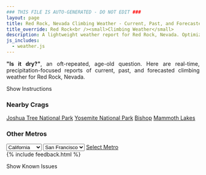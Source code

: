 ```yaml
---
### THIS FILE IS AUTO-GENERATED - DO NOT EDIT ###
layout: page
title: Red Rock, Nevada Climbing Weather - Current, Past, and Forecasted Report
title_override: Red Rock<br /><small>Climbing Weather</small>
description: A lightweight weather report for Red Rock, Nevada. Optimized for slow internet connections.
js_includes:
  - weather.js
---
```


<section class="measure center lh-copy f5-ns f6 ph2 mv4" style="text-align: justify;">
<strong>"Is it dry?"</strong>, an oft-repeated, age-old question. Here are real-time,
precipitation-focused reports of current, past, and forecasted climbing weather for Red Rock, Nevada.
</section>

<p id="settings-toggle" class="mw5 b center tc hover-light-red black-70 pointer">Show Instructions</p>
<section id="settings" class="overflow-hidden" style="display:none;">
    <div class="mv2 ph2 center">
        <div class="fn f6 tc pv2">
            <p class="measure lh-copy center"><strong>Show/hide hourly forecasts</strong> by clicking the desired day.</p>
            <hr class="mw5 p0 mv2 o-60 b0 bt b--light-red light-red bg-light-red">
            <p class="measure lh-copy center"><strong>Current and Past conditions</strong> are measured by the nearest weather station. <strong>Forecast conditions</strong> are calculated and polled separately.</p>
            <hr class="mw5 p0 mv2 o-60 b0 bt b--light-red light-red bg-light-red">
            <p class="measure lh-copy center"><strong>Having issues?</strong> Try <a id="clear-cache" class="no-underline relative fancy-link light-red hover-light-red" href="#">clearing the local cache</a>.</p>
            <hr class="mw5 p0 mv2 o-60 b0 bt b--light-red light-red bg-light-red">
            <p class="measure lh-copy center">Weather data sourced from <a class="no-underline fancy-link relative light-red" target="_blank" href="https://www.weather.gov/documentation/services-web-api">weather.gov</a>.</p>
        </div>
    </div>
</section>
<section id="weather" data-crag="red-rock-nevada" class="mv4-ns mv3 ph2 center"></section>
<section id="nearby" class="tc lh-copy">
  <h3>Nearby Crags</h3>
<a class="nowrap no-underline fancy-link relative light-red mh3" href="/crags/joshua-tree-national-park-california-weather.html">Joshua Tree National Park</a>
<a class="nowrap no-underline fancy-link relative light-red mh3" href="/crags/yosemite-national-park-california-weather.html">Yosemite National Park</a>
<a class="nowrap no-underline fancy-link relative light-red mh3" href="/crags/bishop-california-weather.html">Bishop</a>
<a class="nowrap no-underline fancy-link relative light-red mh3" href="/crags/mammoth-lakes-california-weather.html">Mammoth Lakes</a>
</section>
<section id="nearby" class="tc lh-copy">
  <h3>Other Metros</h3>
  <select class="ma1 bg-near-white pa2" id="stateSel">
    <option value="Texas">Texas</option>
    <option value="Washington">Washington</option>
    <option value="Colorado">Colorado</option>
    <option value="Tennessee">Tennessee</option>
    <option value="Utah">Utah</option>
    <option value="California" selected>California</option>
  </select>
  <select class="ma1 bg-near-white pa2" id="citySel">
    <option value="San Francisco" selected>San Francisco</option>
    <option value="Los Angeles">Los Angeles</option>
  </select>
  <a id="selectMetro" class="f6 link dim ph3 pv2 ma1 dib white bg-light-red" href="/crags/san-francisco-california-weather.html">Select Metro</a>
  <script>
    var states = [];
    states["Texas"] = "Austin"
    states["Washington"] = "Seattle"
    states["Colorado"] = "Denver"
    states["Tennessee"] = "Nashville"
    states["Utah"] = "Salt Lake City"
    states["California"] = "San Francisco|Los Angeles"
  </script>
</section>
{% include feedback.html %}
<p id="issues-toggle" class="mw5 b center tc hover-light-red black-70 pointer">Show Known Issues</p>
<section id="issues" class="overflow-hidden tc f6">
</section>

<script>
  var weekly_VEF_111_97 = {"updated":"2022-11-28T19:42:48+00:00","units":"us","forecastGenerator":"BaselineForecastGenerator","generatedAt":"2022-11-29T08:38:41+00:00","updateTime":"2022-11-28T19:42:48+00:00","validTimes":"2022-11-28T13:00:00+00:00/P8DT6H","elevation":{"unitCode":"wmoUnit:m","value":1157.9352},"periods":[{"number":1,"name":"Overnight","startTime":"2022-11-29T00:00:00-08:00","endTime":"2022-11-29T06:00:00-08:00","isDaytime":false,"temperature":32,"temperatureUnit":"F","temperatureTrend":"rising","windSpeed":"6 to 9 mph","windDirection":"WNW","icon":"https://api.weather.gov/icons/land/night/few?size=medium","shortForecast":"Mostly Clear","detailedForecast":"Mostly clear. Low around 32, with temperatures rising to around 34 overnight. West northwest wind 6 to 9 mph."},{"number":2,"name":"Tuesday","startTime":"2022-11-29T06:00:00-08:00","endTime":"2022-11-29T18:00:00-08:00","isDaytime":true,"temperature":50,"temperatureUnit":"F","temperatureTrend":"falling","windSpeed":"5 to 8 mph","windDirection":"ESE","icon":"https://api.weather.gov/icons/land/day/few?size=medium","shortForecast":"Sunny","detailedForecast":"Sunny. High near 50, with temperatures falling to around 41 in the afternoon. East southeast wind 5 to 8 mph."},{"number":3,"name":"Tuesday Night","startTime":"2022-11-29T18:00:00-08:00","endTime":"2022-11-30T06:00:00-08:00","isDaytime":false,"temperature":30,"temperatureUnit":"F","temperatureTrend":null,"windSpeed":"7 mph","windDirection":"NW","icon":"https://api.weather.gov/icons/land/night/few?size=medium","shortForecast":"Mostly Clear","detailedForecast":"Mostly clear, with a low around 30. Northwest wind around 7 mph."},{"number":4,"name":"Wednesday","startTime":"2022-11-30T06:00:00-08:00","endTime":"2022-11-30T18:00:00-08:00","isDaytime":true,"temperature":52,"temperatureUnit":"F","temperatureTrend":null,"windSpeed":"6 to 10 mph","windDirection":"E","icon":"https://api.weather.gov/icons/land/day/few?size=medium","shortForecast":"Sunny","detailedForecast":"Sunny, with a high near 52. East wind 6 to 10 mph."},{"number":5,"name":"Wednesday Night","startTime":"2022-11-30T18:00:00-08:00","endTime":"2022-12-01T06:00:00-08:00","isDaytime":false,"temperature":33,"temperatureUnit":"F","temperatureTrend":null,"windSpeed":"8 mph","windDirection":"SSW","icon":"https://api.weather.gov/icons/land/night/few?size=medium","shortForecast":"Mostly Clear","detailedForecast":"Mostly clear, with a low around 33. South southwest wind around 8 mph."},{"number":6,"name":"Thursday","startTime":"2022-12-01T06:00:00-08:00","endTime":"2022-12-01T18:00:00-08:00","isDaytime":true,"temperature":55,"temperatureUnit":"F","temperatureTrend":null,"windSpeed":"8 to 16 mph","windDirection":"S","icon":"https://api.weather.gov/icons/land/day/bkn?size=medium","shortForecast":"Partly Sunny","detailedForecast":"Partly sunny, with a high near 55."},{"number":7,"name":"Thursday Night","startTime":"2022-12-01T18:00:00-08:00","endTime":"2022-12-02T06:00:00-08:00","isDaytime":false,"temperature":39,"temperatureUnit":"F","temperatureTrend":null,"windSpeed":"15 to 21 mph","windDirection":"SW","icon":"https://api.weather.gov/icons/land/night/rain_showers,20?size=medium","shortForecast":"Slight Chance Rain Showers","detailedForecast":"A slight chance of rain showers after 10pm. Mostly cloudy, with a low around 39. Chance of precipitation is 20%."},{"number":8,"name":"Friday","startTime":"2022-12-02T06:00:00-08:00","endTime":"2022-12-02T18:00:00-08:00","isDaytime":true,"temperature":53,"temperatureUnit":"F","temperatureTrend":null,"windSpeed":"10 to 18 mph","windDirection":"SSE","icon":"https://api.weather.gov/icons/land/day/rain_showers?size=medium","shortForecast":"Slight Chance Rain Showers","detailedForecast":"A slight chance of rain showers. Mostly cloudy, with a high near 53."},{"number":9,"name":"Friday Night","startTime":"2022-12-02T18:00:00-08:00","endTime":"2022-12-03T06:00:00-08:00","isDaytime":false,"temperature":38,"temperatureUnit":"F","temperatureTrend":null,"windSpeed":"9 mph","windDirection":"SSW","icon":"https://api.weather.gov/icons/land/night/rain_showers?size=medium","shortForecast":"Chance Rain Showers","detailedForecast":"A chance of rain showers. Mostly cloudy, with a low around 38."},{"number":10,"name":"Saturday","startTime":"2022-12-03T06:00:00-08:00","endTime":"2022-12-03T18:00:00-08:00","isDaytime":true,"temperature":54,"temperatureUnit":"F","temperatureTrend":null,"windSpeed":"7 to 10 mph","windDirection":"S","icon":"https://api.weather.gov/icons/land/day/rain_showers?size=medium","shortForecast":"Chance Rain Showers","detailedForecast":"A chance of rain showers. Partly sunny, with a high near 54."},{"number":11,"name":"Saturday Night","startTime":"2022-12-03T18:00:00-08:00","endTime":"2022-12-04T06:00:00-08:00","isDaytime":false,"temperature":38,"temperatureUnit":"F","temperatureTrend":null,"windSpeed":"10 to 18 mph","windDirection":"SSW","icon":"https://api.weather.gov/icons/land/night/rain_showers?size=medium","shortForecast":"Chance Rain Showers","detailedForecast":"A chance of rain showers. Mostly cloudy, with a low around 38."},{"number":12,"name":"Sunday","startTime":"2022-12-04T06:00:00-08:00","endTime":"2022-12-04T18:00:00-08:00","isDaytime":true,"temperature":53,"temperatureUnit":"F","temperatureTrend":null,"windSpeed":"17 to 23 mph","windDirection":"SW","icon":"https://api.weather.gov/icons/land/day/rain_showers?size=medium","shortForecast":"Chance Rain Showers","detailedForecast":"A chance of rain showers. Mostly sunny, with a high near 53."},{"number":13,"name":"Sunday Night","startTime":"2022-12-04T18:00:00-08:00","endTime":"2022-12-05T06:00:00-08:00","isDaytime":false,"temperature":31,"temperatureUnit":"F","temperatureTrend":null,"windSpeed":"16 to 20 mph","windDirection":"W","icon":"https://api.weather.gov/icons/land/night/rain_showers/sct?size=medium","shortForecast":"Slight Chance Rain Showers then Partly Cloudy","detailedForecast":"A slight chance of rain showers before 10pm. Partly cloudy, with a low around 31."},{"number":14,"name":"Monday","startTime":"2022-12-05T06:00:00-08:00","endTime":"2022-12-05T18:00:00-08:00","isDaytime":true,"temperature":49,"temperatureUnit":"F","temperatureTrend":null,"windSpeed":"12 to 18 mph","windDirection":"WNW","icon":"https://api.weather.gov/icons/land/day/few?size=medium","shortForecast":"Sunny","detailedForecast":"Sunny, with a high near 49."}]}
  var hourly_VEF_111_97 = {"@context":["https://geojson.org/geojson-ld/geojson-context.jsonld",{"@version":"1.1","wx":"https://api.weather.gov/ontology#","geo":"http://www.opengis.net/ont/geosparql#","unit":"http://codes.wmo.int/common/unit/","@vocab":"https://api.weather.gov/ontology#"}],"type":"Feature","geometry":{"type":"Polygon","coordinates":[[[-115.4470583,36.1448651],[-115.4428925,36.1227241],[-115.4154787,36.1260863],[-115.4196391,36.1482276],[-115.4470583,36.1448651]]]},"properties":{"updated":"2022-11-28T19:42:48+00:00","units":"us","forecastGenerator":"HourlyForecastGenerator","generatedAt":"2022-11-29T08:38:42+00:00","updateTime":"2022-11-28T19:42:48+00:00","validTimes":"2022-11-28T13:00:00+00:00/P8DT6H","elevation":{"unitCode":"wmoUnit:m","value":1157.9352},"periods":[{"number":1,"name":"","startTime":"2022-11-29T00:00:00-08:00","endTime":"2022-11-29T01:00:00-08:00","isDaytime":false,"temperature":39,"temperatureUnit":"F","temperatureTrend":null,"windSpeed":"9 mph","windDirection":"NW","icon":"https://api.weather.gov/icons/land/night/skc?size=small","shortForecast":"Clear","detailedForecast":""},{"number":2,"name":"","startTime":"2022-11-29T01:00:00-08:00","endTime":"2022-11-29T02:00:00-08:00","isDaytime":false,"temperature":38,"temperatureUnit":"F","temperatureTrend":null,"windSpeed":"8 mph","windDirection":"NW","icon":"https://api.weather.gov/icons/land/night/few?size=small","shortForecast":"Mostly Clear","detailedForecast":""},{"number":3,"name":"","startTime":"2022-11-29T02:00:00-08:00","endTime":"2022-11-29T03:00:00-08:00","isDaytime":false,"temperature":37,"temperatureUnit":"F","temperatureTrend":null,"windSpeed":"8 mph","windDirection":"NW","icon":"https://api.weather.gov/icons/land/night/few?size=small","shortForecast":"Mostly Clear","detailedForecast":""},{"number":4,"name":"","startTime":"2022-11-29T03:00:00-08:00","endTime":"2022-11-29T04:00:00-08:00","isDaytime":false,"temperature":35,"temperatureUnit":"F","temperatureTrend":null,"windSpeed":"8 mph","windDirection":"NW","icon":"https://api.weather.gov/icons/land/night/few?size=small","shortForecast":"Mostly Clear","detailedForecast":""},{"number":5,"name":"","startTime":"2022-11-29T04:00:00-08:00","endTime":"2022-11-29T05:00:00-08:00","isDaytime":false,"temperature":34,"temperatureUnit":"F","temperatureTrend":null,"windSpeed":"6 mph","windDirection":"NW","icon":"https://api.weather.gov/icons/land/night/few?size=small","shortForecast":"Mostly Clear","detailedForecast":""},{"number":6,"name":"","startTime":"2022-11-29T05:00:00-08:00","endTime":"2022-11-29T06:00:00-08:00","isDaytime":false,"temperature":34,"temperatureUnit":"F","temperatureTrend":null,"windSpeed":"7 mph","windDirection":"WNW","icon":"https://api.weather.gov/icons/land/night/few?size=small","shortForecast":"Mostly Clear","detailedForecast":""},{"number":7,"name":"","startTime":"2022-11-29T06:00:00-08:00","endTime":"2022-11-29T07:00:00-08:00","isDaytime":true,"temperature":32,"temperatureUnit":"F","temperatureTrend":null,"windSpeed":"6 mph","windDirection":"WNW","icon":"https://api.weather.gov/icons/land/day/few?size=small","shortForecast":"Sunny","detailedForecast":""},{"number":8,"name":"","startTime":"2022-11-29T07:00:00-08:00","endTime":"2022-11-29T08:00:00-08:00","isDaytime":true,"temperature":34,"temperatureUnit":"F","temperatureTrend":null,"windSpeed":"6 mph","windDirection":"WNW","icon":"https://api.weather.gov/icons/land/day/few?size=small","shortForecast":"Sunny","detailedForecast":""},{"number":9,"name":"","startTime":"2022-11-29T08:00:00-08:00","endTime":"2022-11-29T09:00:00-08:00","isDaytime":true,"temperature":40,"temperatureUnit":"F","temperatureTrend":null,"windSpeed":"7 mph","windDirection":"S","icon":"https://api.weather.gov/icons/land/day/few?size=small","shortForecast":"Sunny","detailedForecast":""},{"number":10,"name":"","startTime":"2022-11-29T09:00:00-08:00","endTime":"2022-11-29T10:00:00-08:00","isDaytime":true,"temperature":43,"temperatureUnit":"F","temperatureTrend":null,"windSpeed":"6 mph","windDirection":"SSE","icon":"https://api.weather.gov/icons/land/day/skc?size=small","shortForecast":"Sunny","detailedForecast":""},{"number":11,"name":"","startTime":"2022-11-29T10:00:00-08:00","endTime":"2022-11-29T11:00:00-08:00","isDaytime":true,"temperature":46,"temperatureUnit":"F","temperatureTrend":null,"windSpeed":"7 mph","windDirection":"ESE","icon":"https://api.weather.gov/icons/land/day/skc?size=small","shortForecast":"Sunny","detailedForecast":""},{"number":12,"name":"","startTime":"2022-11-29T11:00:00-08:00","endTime":"2022-11-29T12:00:00-08:00","isDaytime":true,"temperature":47,"temperatureUnit":"F","temperatureTrend":null,"windSpeed":"7 mph","windDirection":"E","icon":"https://api.weather.gov/icons/land/day/skc?size=small","shortForecast":"Sunny","detailedForecast":""},{"number":13,"name":"","startTime":"2022-11-29T12:00:00-08:00","endTime":"2022-11-29T13:00:00-08:00","isDaytime":true,"temperature":48,"temperatureUnit":"F","temperatureTrend":null,"windSpeed":"7 mph","windDirection":"E","icon":"https://api.weather.gov/icons/land/day/skc?size=small","shortForecast":"Sunny","detailedForecast":""},{"number":14,"name":"","startTime":"2022-11-29T13:00:00-08:00","endTime":"2022-11-29T14:00:00-08:00","isDaytime":true,"temperature":50,"temperatureUnit":"F","temperatureTrend":null,"windSpeed":"8 mph","windDirection":"E","icon":"https://api.weather.gov/icons/land/day/skc?size=small","shortForecast":"Sunny","detailedForecast":""},{"number":15,"name":"","startTime":"2022-11-29T14:00:00-08:00","endTime":"2022-11-29T15:00:00-08:00","isDaytime":true,"temperature":48,"temperatureUnit":"F","temperatureTrend":null,"windSpeed":"8 mph","windDirection":"E","icon":"https://api.weather.gov/icons/land/day/skc?size=small","shortForecast":"Sunny","detailedForecast":""},{"number":16,"name":"","startTime":"2022-11-29T15:00:00-08:00","endTime":"2022-11-29T16:00:00-08:00","isDaytime":true,"temperature":48,"temperatureUnit":"F","temperatureTrend":null,"windSpeed":"7 mph","windDirection":"E","icon":"https://api.weather.gov/icons/land/day/few?size=small","shortForecast":"Sunny","detailedForecast":""},{"number":17,"name":"","startTime":"2022-11-29T16:00:00-08:00","endTime":"2022-11-29T17:00:00-08:00","isDaytime":true,"temperature":46,"temperatureUnit":"F","temperatureTrend":null,"windSpeed":"6 mph","windDirection":"E","icon":"https://api.weather.gov/icons/land/day/few?size=small","shortForecast":"Sunny","detailedForecast":""},{"number":18,"name":"","startTime":"2022-11-29T17:00:00-08:00","endTime":"2022-11-29T18:00:00-08:00","isDaytime":true,"temperature":41,"temperatureUnit":"F","temperatureTrend":null,"windSpeed":"5 mph","windDirection":"ESE","icon":"https://api.weather.gov/icons/land/day/few?size=small","shortForecast":"Sunny","detailedForecast":""},{"number":19,"name":"","startTime":"2022-11-29T18:00:00-08:00","endTime":"2022-11-29T19:00:00-08:00","isDaytime":false,"temperature":38,"temperatureUnit":"F","temperatureTrend":null,"windSpeed":"5 mph","windDirection":"NNE","icon":"https://api.weather.gov/icons/land/night/skc?size=small","shortForecast":"Clear","detailedForecast":""},{"number":20,"name":"","startTime":"2022-11-29T19:00:00-08:00","endTime":"2022-11-29T20:00:00-08:00","isDaytime":false,"temperature":36,"temperatureUnit":"F","temperatureTrend":null,"windSpeed":"5 mph","windDirection":"WNW","icon":"https://api.weather.gov/icons/land/night/skc?size=small","shortForecast":"Clear","detailedForecast":""},{"number":21,"name":"","startTime":"2022-11-29T20:00:00-08:00","endTime":"2022-11-29T21:00:00-08:00","isDaytime":false,"temperature":36,"temperatureUnit":"F","temperatureTrend":null,"windSpeed":"5 mph","windDirection":"WNW","icon":"https://api.weather.gov/icons/land/night/skc?size=small","shortForecast":"Clear","detailedForecast":""},{"number":22,"name":"","startTime":"2022-11-29T21:00:00-08:00","endTime":"2022-11-29T22:00:00-08:00","isDaytime":false,"temperature":34,"temperatureUnit":"F","temperatureTrend":null,"windSpeed":"6 mph","windDirection":"WNW","icon":"https://api.weather.gov/icons/land/night/skc?size=small","shortForecast":"Clear","detailedForecast":""},{"number":23,"name":"","startTime":"2022-11-29T22:00:00-08:00","endTime":"2022-11-29T23:00:00-08:00","isDaytime":false,"temperature":34,"temperatureUnit":"F","temperatureTrend":null,"windSpeed":"6 mph","windDirection":"WNW","icon":"https://api.weather.gov/icons/land/night/skc?size=small","shortForecast":"Clear","detailedForecast":""},{"number":24,"name":"","startTime":"2022-11-29T23:00:00-08:00","endTime":"2022-11-30T00:00:00-08:00","isDaytime":false,"temperature":34,"temperatureUnit":"F","temperatureTrend":null,"windSpeed":"6 mph","windDirection":"WNW","icon":"https://api.weather.gov/icons/land/night/skc?size=small","shortForecast":"Clear","detailedForecast":""},{"number":25,"name":"","startTime":"2022-11-30T00:00:00-08:00","endTime":"2022-11-30T01:00:00-08:00","isDaytime":false,"temperature":34,"temperatureUnit":"F","temperatureTrend":null,"windSpeed":"7 mph","windDirection":"NW","icon":"https://api.weather.gov/icons/land/night/skc?size=small","shortForecast":"Clear","detailedForecast":""},{"number":26,"name":"","startTime":"2022-11-30T01:00:00-08:00","endTime":"2022-11-30T02:00:00-08:00","isDaytime":false,"temperature":34,"temperatureUnit":"F","temperatureTrend":null,"windSpeed":"7 mph","windDirection":"NW","icon":"https://api.weather.gov/icons/land/night/skc?size=small","shortForecast":"Clear","detailedForecast":""},{"number":27,"name":"","startTime":"2022-11-30T02:00:00-08:00","endTime":"2022-11-30T03:00:00-08:00","isDaytime":false,"temperature":33,"temperatureUnit":"F","temperatureTrend":null,"windSpeed":"7 mph","windDirection":"NW","icon":"https://api.weather.gov/icons/land/night/few?size=small","shortForecast":"Mostly Clear","detailedForecast":""},{"number":28,"name":"","startTime":"2022-11-30T03:00:00-08:00","endTime":"2022-11-30T04:00:00-08:00","isDaytime":false,"temperature":32,"temperatureUnit":"F","temperatureTrend":null,"windSpeed":"6 mph","windDirection":"NW","icon":"https://api.weather.gov/icons/land/night/few?size=small","shortForecast":"Mostly Clear","detailedForecast":""},{"number":29,"name":"","startTime":"2022-11-30T04:00:00-08:00","endTime":"2022-11-30T05:00:00-08:00","isDaytime":false,"temperature":31,"temperatureUnit":"F","temperatureTrend":null,"windSpeed":"6 mph","windDirection":"NW","icon":"https://api.weather.gov/icons/land/night/few?size=small","shortForecast":"Mostly Clear","detailedForecast":""},{"number":30,"name":"","startTime":"2022-11-30T05:00:00-08:00","endTime":"2022-11-30T06:00:00-08:00","isDaytime":false,"temperature":30,"temperatureUnit":"F","temperatureTrend":null,"windSpeed":"6 mph","windDirection":"NW","icon":"https://api.weather.gov/icons/land/night/few?size=small","shortForecast":"Mostly Clear","detailedForecast":""},{"number":31,"name":"","startTime":"2022-11-30T06:00:00-08:00","endTime":"2022-11-30T07:00:00-08:00","isDaytime":true,"temperature":31,"temperatureUnit":"F","temperatureTrend":null,"windSpeed":"6 mph","windDirection":"N","icon":"https://api.weather.gov/icons/land/day/few?size=small","shortForecast":"Sunny","detailedForecast":""},{"number":32,"name":"","startTime":"2022-11-30T07:00:00-08:00","endTime":"2022-11-30T08:00:00-08:00","isDaytime":true,"temperature":32,"temperatureUnit":"F","temperatureTrend":null,"windSpeed":"6 mph","windDirection":"N","icon":"https://api.weather.gov/icons/land/day/few?size=small","shortForecast":"Sunny","detailedForecast":""},{"number":33,"name":"","startTime":"2022-11-30T08:00:00-08:00","endTime":"2022-11-30T09:00:00-08:00","isDaytime":true,"temperature":37,"temperatureUnit":"F","temperatureTrend":null,"windSpeed":"7 mph","windDirection":"NNE","icon":"https://api.weather.gov/icons/land/day/few?size=small","shortForecast":"Sunny","detailedForecast":""},{"number":34,"name":"","startTime":"2022-11-30T09:00:00-08:00","endTime":"2022-11-30T10:00:00-08:00","isDaytime":true,"temperature":43,"temperatureUnit":"F","temperatureTrend":null,"windSpeed":"7 mph","windDirection":"E","icon":"https://api.weather.gov/icons/land/day/few?size=small","shortForecast":"Sunny","detailedForecast":""},{"number":35,"name":"","startTime":"2022-11-30T10:00:00-08:00","endTime":"2022-11-30T11:00:00-08:00","isDaytime":true,"temperature":47,"temperatureUnit":"F","temperatureTrend":null,"windSpeed":"8 mph","windDirection":"E","icon":"https://api.weather.gov/icons/land/day/few?size=small","shortForecast":"Sunny","detailedForecast":""},{"number":36,"name":"","startTime":"2022-11-30T11:00:00-08:00","endTime":"2022-11-30T12:00:00-08:00","isDaytime":true,"temperature":50,"temperatureUnit":"F","temperatureTrend":null,"windSpeed":"9 mph","windDirection":"ESE","icon":"https://api.weather.gov/icons/land/day/few?size=small","shortForecast":"Sunny","detailedForecast":""},{"number":37,"name":"","startTime":"2022-11-30T12:00:00-08:00","endTime":"2022-11-30T13:00:00-08:00","isDaytime":true,"temperature":51,"temperatureUnit":"F","temperatureTrend":null,"windSpeed":"10 mph","windDirection":"ESE","icon":"https://api.weather.gov/icons/land/day/few?size=small","shortForecast":"Sunny","detailedForecast":""},{"number":38,"name":"","startTime":"2022-11-30T13:00:00-08:00","endTime":"2022-11-30T14:00:00-08:00","isDaytime":true,"temperature":51,"temperatureUnit":"F","temperatureTrend":null,"windSpeed":"10 mph","windDirection":"SE","icon":"https://api.weather.gov/icons/land/day/few?size=small","shortForecast":"Sunny","detailedForecast":""},{"number":39,"name":"","startTime":"2022-11-30T14:00:00-08:00","endTime":"2022-11-30T15:00:00-08:00","isDaytime":true,"temperature":51,"temperatureUnit":"F","temperatureTrend":null,"windSpeed":"10 mph","windDirection":"SE","icon":"https://api.weather.gov/icons/land/day/few?size=small","shortForecast":"Sunny","detailedForecast":""},{"number":40,"name":"","startTime":"2022-11-30T15:00:00-08:00","endTime":"2022-11-30T16:00:00-08:00","isDaytime":true,"temperature":51,"temperatureUnit":"F","temperatureTrend":null,"windSpeed":"9 mph","windDirection":"SE","icon":"https://api.weather.gov/icons/land/day/few?size=small","shortForecast":"Sunny","detailedForecast":""},{"number":41,"name":"","startTime":"2022-11-30T16:00:00-08:00","endTime":"2022-11-30T17:00:00-08:00","isDaytime":true,"temperature":49,"temperatureUnit":"F","temperatureTrend":null,"windSpeed":"8 mph","windDirection":"SE","icon":"https://api.weather.gov/icons/land/day/few?size=small","shortForecast":"Sunny","detailedForecast":""},{"number":42,"name":"","startTime":"2022-11-30T17:00:00-08:00","endTime":"2022-11-30T18:00:00-08:00","isDaytime":true,"temperature":46,"temperatureUnit":"F","temperatureTrend":null,"windSpeed":"7 mph","windDirection":"SSE","icon":"https://api.weather.gov/icons/land/day/few?size=small","shortForecast":"Sunny","detailedForecast":""},{"number":43,"name":"","startTime":"2022-11-30T18:00:00-08:00","endTime":"2022-11-30T19:00:00-08:00","isDaytime":false,"temperature":42,"temperatureUnit":"F","temperatureTrend":null,"windSpeed":"6 mph","windDirection":"S","icon":"https://api.weather.gov/icons/land/night/few?size=small","shortForecast":"Mostly Clear","detailedForecast":""},{"number":44,"name":"","startTime":"2022-11-30T19:00:00-08:00","endTime":"2022-11-30T20:00:00-08:00","isDaytime":false,"temperature":39,"temperatureUnit":"F","temperatureTrend":null,"windSpeed":"6 mph","windDirection":"S","icon":"https://api.weather.gov/icons/land/night/few?size=small","shortForecast":"Mostly Clear","detailedForecast":""},{"number":45,"name":"","startTime":"2022-11-30T20:00:00-08:00","endTime":"2022-11-30T21:00:00-08:00","isDaytime":false,"temperature":38,"temperatureUnit":"F","temperatureTrend":null,"windSpeed":"7 mph","windDirection":"SSW","icon":"https://api.weather.gov/icons/land/night/few?size=small","shortForecast":"Mostly Clear","detailedForecast":""},{"number":46,"name":"","startTime":"2022-11-30T21:00:00-08:00","endTime":"2022-11-30T22:00:00-08:00","isDaytime":false,"temperature":38,"temperatureUnit":"F","temperatureTrend":null,"windSpeed":"7 mph","windDirection":"SW","icon":"https://api.weather.gov/icons/land/night/few?size=small","shortForecast":"Mostly Clear","detailedForecast":""},{"number":47,"name":"","startTime":"2022-11-30T22:00:00-08:00","endTime":"2022-11-30T23:00:00-08:00","isDaytime":false,"temperature":38,"temperatureUnit":"F","temperatureTrend":null,"windSpeed":"8 mph","windDirection":"SW","icon":"https://api.weather.gov/icons/land/night/few?size=small","shortForecast":"Mostly Clear","detailedForecast":""},{"number":48,"name":"","startTime":"2022-11-30T23:00:00-08:00","endTime":"2022-12-01T00:00:00-08:00","isDaytime":false,"temperature":38,"temperatureUnit":"F","temperatureTrend":null,"windSpeed":"8 mph","windDirection":"SW","icon":"https://api.weather.gov/icons/land/night/few?size=small","shortForecast":"Mostly Clear","detailedForecast":""},{"number":49,"name":"","startTime":"2022-12-01T00:00:00-08:00","endTime":"2022-12-01T01:00:00-08:00","isDaytime":false,"temperature":38,"temperatureUnit":"F","temperatureTrend":null,"windSpeed":"7 mph","windDirection":"SW","icon":"https://api.weather.gov/icons/land/night/few?size=small","shortForecast":"Mostly Clear","detailedForecast":""},{"number":50,"name":"","startTime":"2022-12-01T01:00:00-08:00","endTime":"2022-12-01T02:00:00-08:00","isDaytime":false,"temperature":38,"temperatureUnit":"F","temperatureTrend":null,"windSpeed":"7 mph","windDirection":"SW","icon":"https://api.weather.gov/icons/land/night/few?size=small","shortForecast":"Mostly Clear","detailedForecast":""},{"number":51,"name":"","startTime":"2022-12-01T02:00:00-08:00","endTime":"2022-12-01T03:00:00-08:00","isDaytime":false,"temperature":37,"temperatureUnit":"F","temperatureTrend":null,"windSpeed":"7 mph","windDirection":"SW","icon":"https://api.weather.gov/icons/land/night/few?size=small","shortForecast":"Mostly Clear","detailedForecast":""},{"number":52,"name":"","startTime":"2022-12-01T03:00:00-08:00","endTime":"2022-12-01T04:00:00-08:00","isDaytime":false,"temperature":37,"temperatureUnit":"F","temperatureTrend":null,"windSpeed":"7 mph","windDirection":"SSW","icon":"https://api.weather.gov/icons/land/night/few?size=small","shortForecast":"Mostly Clear","detailedForecast":""},{"number":53,"name":"","startTime":"2022-12-01T04:00:00-08:00","endTime":"2022-12-01T05:00:00-08:00","isDaytime":false,"temperature":36,"temperatureUnit":"F","temperatureTrend":null,"windSpeed":"7 mph","windDirection":"SSW","icon":"https://api.weather.gov/icons/land/night/few?size=small","shortForecast":"Mostly Clear","detailedForecast":""},{"number":54,"name":"","startTime":"2022-12-01T05:00:00-08:00","endTime":"2022-12-01T06:00:00-08:00","isDaytime":false,"temperature":35,"temperatureUnit":"F","temperatureTrend":null,"windSpeed":"7 mph","windDirection":"SSW","icon":"https://api.weather.gov/icons/land/night/sct?size=small","shortForecast":"Partly Cloudy","detailedForecast":""},{"number":55,"name":"","startTime":"2022-12-01T06:00:00-08:00","endTime":"2022-12-01T07:00:00-08:00","isDaytime":true,"temperature":36,"temperatureUnit":"F","temperatureTrend":null,"windSpeed":"8 mph","windDirection":"S","icon":"https://api.weather.gov/icons/land/day/sct?size=small","shortForecast":"Mostly Sunny","detailedForecast":""},{"number":56,"name":"","startTime":"2022-12-01T07:00:00-08:00","endTime":"2022-12-01T08:00:00-08:00","isDaytime":true,"temperature":37,"temperatureUnit":"F","temperatureTrend":null,"windSpeed":"9 mph","windDirection":"S","icon":"https://api.weather.gov/icons/land/day/sct?size=small","shortForecast":"Mostly Sunny","detailedForecast":""},{"number":57,"name":"","startTime":"2022-12-01T08:00:00-08:00","endTime":"2022-12-01T09:00:00-08:00","isDaytime":true,"temperature":41,"temperatureUnit":"F","temperatureTrend":null,"windSpeed":"10 mph","windDirection":"S","icon":"https://api.weather.gov/icons/land/day/sct?size=small","shortForecast":"Mostly Sunny","detailedForecast":""},{"number":58,"name":"","startTime":"2022-12-01T09:00:00-08:00","endTime":"2022-12-01T10:00:00-08:00","isDaytime":true,"temperature":46,"temperatureUnit":"F","temperatureTrend":null,"windSpeed":"12 mph","windDirection":"S","icon":"https://api.weather.gov/icons/land/day/bkn?size=small","shortForecast":"Partly Sunny","detailedForecast":""},{"number":59,"name":"","startTime":"2022-12-01T10:00:00-08:00","endTime":"2022-12-01T11:00:00-08:00","isDaytime":true,"temperature":50,"temperatureUnit":"F","temperatureTrend":null,"windSpeed":"13 mph","windDirection":"S","icon":"https://api.weather.gov/icons/land/day/bkn?size=small","shortForecast":"Partly Sunny","detailedForecast":""},{"number":60,"name":"","startTime":"2022-12-01T11:00:00-08:00","endTime":"2022-12-01T12:00:00-08:00","isDaytime":true,"temperature":52,"temperatureUnit":"F","temperatureTrend":null,"windSpeed":"14 mph","windDirection":"S","icon":"https://api.weather.gov/icons/land/day/bkn?size=small","shortForecast":"Partly Sunny","detailedForecast":""},{"number":61,"name":"","startTime":"2022-12-01T12:00:00-08:00","endTime":"2022-12-01T13:00:00-08:00","isDaytime":true,"temperature":54,"temperatureUnit":"F","temperatureTrend":null,"windSpeed":"15 mph","windDirection":"S","icon":"https://api.weather.gov/icons/land/day/bkn?size=small","shortForecast":"Partly Sunny","detailedForecast":""},{"number":62,"name":"","startTime":"2022-12-01T13:00:00-08:00","endTime":"2022-12-01T14:00:00-08:00","isDaytime":true,"temperature":54,"temperatureUnit":"F","temperatureTrend":null,"windSpeed":"16 mph","windDirection":"S","icon":"https://api.weather.gov/icons/land/day/bkn?size=small","shortForecast":"Partly Sunny","detailedForecast":""},{"number":63,"name":"","startTime":"2022-12-01T14:00:00-08:00","endTime":"2022-12-01T15:00:00-08:00","isDaytime":true,"temperature":54,"temperatureUnit":"F","temperatureTrend":null,"windSpeed":"16 mph","windDirection":"S","icon":"https://api.weather.gov/icons/land/day/bkn?size=small","shortForecast":"Partly Sunny","detailedForecast":""},{"number":64,"name":"","startTime":"2022-12-01T15:00:00-08:00","endTime":"2022-12-01T16:00:00-08:00","isDaytime":true,"temperature":53,"temperatureUnit":"F","temperatureTrend":null,"windSpeed":"15 mph","windDirection":"SSW","icon":"https://api.weather.gov/icons/land/day/bkn?size=small","shortForecast":"Partly Sunny","detailedForecast":""},{"number":65,"name":"","startTime":"2022-12-01T16:00:00-08:00","endTime":"2022-12-01T17:00:00-08:00","isDaytime":true,"temperature":52,"temperatureUnit":"F","temperatureTrend":null,"windSpeed":"15 mph","windDirection":"SSW","icon":"https://api.weather.gov/icons/land/day/bkn?size=small","shortForecast":"Partly Sunny","detailedForecast":""},{"number":66,"name":"","startTime":"2022-12-01T17:00:00-08:00","endTime":"2022-12-01T18:00:00-08:00","isDaytime":true,"temperature":49,"temperatureUnit":"F","temperatureTrend":null,"windSpeed":"15 mph","windDirection":"SSW","icon":"https://api.weather.gov/icons/land/day/bkn?size=small","shortForecast":"Partly Sunny","detailedForecast":""},{"number":67,"name":"","startTime":"2022-12-01T18:00:00-08:00","endTime":"2022-12-01T19:00:00-08:00","isDaytime":false,"temperature":46,"temperatureUnit":"F","temperatureTrend":null,"windSpeed":"15 mph","windDirection":"SSW","icon":"https://api.weather.gov/icons/land/night/bkn?size=small","shortForecast":"Mostly Cloudy","detailedForecast":""},{"number":68,"name":"","startTime":"2022-12-01T19:00:00-08:00","endTime":"2022-12-01T20:00:00-08:00","isDaytime":false,"temperature":43,"temperatureUnit":"F","temperatureTrend":null,"windSpeed":"15 mph","windDirection":"SSW","icon":"https://api.weather.gov/icons/land/night/bkn?size=small","shortForecast":"Mostly Cloudy","detailedForecast":""},{"number":69,"name":"","startTime":"2022-12-01T20:00:00-08:00","endTime":"2022-12-01T21:00:00-08:00","isDaytime":false,"temperature":42,"temperatureUnit":"F","temperatureTrend":null,"windSpeed":"15 mph","windDirection":"SSW","icon":"https://api.weather.gov/icons/land/night/bkn?size=small","shortForecast":"Mostly Cloudy","detailedForecast":""},{"number":70,"name":"","startTime":"2022-12-01T21:00:00-08:00","endTime":"2022-12-01T22:00:00-08:00","isDaytime":false,"temperature":42,"temperatureUnit":"F","temperatureTrend":null,"windSpeed":"16 mph","windDirection":"SW","icon":"https://api.weather.gov/icons/land/night/bkn?size=small","shortForecast":"Mostly Cloudy","detailedForecast":""},{"number":71,"name":"","startTime":"2022-12-01T22:00:00-08:00","endTime":"2022-12-01T23:00:00-08:00","isDaytime":false,"temperature":42,"temperatureUnit":"F","temperatureTrend":null,"windSpeed":"17 mph","windDirection":"SW","icon":"https://api.weather.gov/icons/land/night/rain_showers?size=small","shortForecast":"Slight Chance Rain Showers","detailedForecast":""},{"number":72,"name":"","startTime":"2022-12-01T23:00:00-08:00","endTime":"2022-12-02T00:00:00-08:00","isDaytime":false,"temperature":42,"temperatureUnit":"F","temperatureTrend":null,"windSpeed":"18 mph","windDirection":"SW","icon":"https://api.weather.gov/icons/land/night/rain_showers?size=small","shortForecast":"Slight Chance Rain Showers","detailedForecast":""},{"number":73,"name":"","startTime":"2022-12-02T00:00:00-08:00","endTime":"2022-12-02T01:00:00-08:00","isDaytime":false,"temperature":42,"temperatureUnit":"F","temperatureTrend":null,"windSpeed":"20 mph","windDirection":"SW","icon":"https://api.weather.gov/icons/land/night/rain_showers?size=small","shortForecast":"Slight Chance Rain Showers","detailedForecast":""},{"number":74,"name":"","startTime":"2022-12-02T01:00:00-08:00","endTime":"2022-12-02T02:00:00-08:00","isDaytime":false,"temperature":42,"temperatureUnit":"F","temperatureTrend":null,"windSpeed":"21 mph","windDirection":"SW","icon":"https://api.weather.gov/icons/land/night/rain_showers?size=small","shortForecast":"Slight Chance Rain Showers","detailedForecast":""},{"number":75,"name":"","startTime":"2022-12-02T02:00:00-08:00","endTime":"2022-12-02T03:00:00-08:00","isDaytime":false,"temperature":42,"temperatureUnit":"F","temperatureTrend":null,"windSpeed":"20 mph","windDirection":"SW","icon":"https://api.weather.gov/icons/land/night/rain_showers?size=small","shortForecast":"Slight Chance Rain Showers","detailedForecast":""},{"number":76,"name":"","startTime":"2022-12-02T03:00:00-08:00","endTime":"2022-12-02T04:00:00-08:00","isDaytime":false,"temperature":41,"temperatureUnit":"F","temperatureTrend":null,"windSpeed":"18 mph","windDirection":"SW","icon":"https://api.weather.gov/icons/land/night/rain_showers?size=small","shortForecast":"Slight Chance Rain Showers","detailedForecast":""},{"number":77,"name":"","startTime":"2022-12-02T04:00:00-08:00","endTime":"2022-12-02T05:00:00-08:00","isDaytime":false,"temperature":41,"temperatureUnit":"F","temperatureTrend":null,"windSpeed":"17 mph","windDirection":"SW","icon":"https://api.weather.gov/icons/land/night/rain_showers?size=small","shortForecast":"Slight Chance Rain Showers","detailedForecast":""},{"number":78,"name":"","startTime":"2022-12-02T05:00:00-08:00","endTime":"2022-12-02T06:00:00-08:00","isDaytime":false,"temperature":41,"temperatureUnit":"F","temperatureTrend":null,"windSpeed":"17 mph","windDirection":"SW","icon":"https://api.weather.gov/icons/land/night/rain_showers?size=small","shortForecast":"Slight Chance Rain Showers","detailedForecast":""},{"number":79,"name":"","startTime":"2022-12-02T06:00:00-08:00","endTime":"2022-12-02T07:00:00-08:00","isDaytime":true,"temperature":41,"temperatureUnit":"F","temperatureTrend":null,"windSpeed":"17 mph","windDirection":"SW","icon":"https://api.weather.gov/icons/land/day/rain_showers?size=small","shortForecast":"Slight Chance Rain Showers","detailedForecast":""},{"number":80,"name":"","startTime":"2022-12-02T07:00:00-08:00","endTime":"2022-12-02T08:00:00-08:00","isDaytime":true,"temperature":42,"temperatureUnit":"F","temperatureTrend":null,"windSpeed":"17 mph","windDirection":"SW","icon":"https://api.weather.gov/icons/land/day/rain_showers?size=small","shortForecast":"Slight Chance Rain Showers","detailedForecast":""},{"number":81,"name":"","startTime":"2022-12-02T08:00:00-08:00","endTime":"2022-12-02T09:00:00-08:00","isDaytime":true,"temperature":44,"temperatureUnit":"F","temperatureTrend":null,"windSpeed":"17 mph","windDirection":"SW","icon":"https://api.weather.gov/icons/land/day/rain_showers?size=small","shortForecast":"Slight Chance Rain Showers","detailedForecast":""},{"number":82,"name":"","startTime":"2022-12-02T09:00:00-08:00","endTime":"2022-12-02T10:00:00-08:00","isDaytime":true,"temperature":47,"temperatureUnit":"F","temperatureTrend":null,"windSpeed":"18 mph","windDirection":"SW","icon":"https://api.weather.gov/icons/land/day/rain_showers?size=small","shortForecast":"Slight Chance Rain Showers","detailedForecast":""},{"number":83,"name":"","startTime":"2022-12-02T10:00:00-08:00","endTime":"2022-12-02T11:00:00-08:00","isDaytime":true,"temperature":50,"temperatureUnit":"F","temperatureTrend":null,"windSpeed":"18 mph","windDirection":"SW","icon":"https://api.weather.gov/icons/land/day/rain_showers?size=small","shortForecast":"Slight Chance Rain Showers","detailedForecast":""},{"number":84,"name":"","startTime":"2022-12-02T11:00:00-08:00","endTime":"2022-12-02T12:00:00-08:00","isDaytime":true,"temperature":51,"temperatureUnit":"F","temperatureTrend":null,"windSpeed":"18 mph","windDirection":"SW","icon":"https://api.weather.gov/icons/land/day/rain_showers?size=small","shortForecast":"Slight Chance Rain Showers","detailedForecast":""},{"number":85,"name":"","startTime":"2022-12-02T12:00:00-08:00","endTime":"2022-12-02T13:00:00-08:00","isDaytime":true,"temperature":52,"temperatureUnit":"F","temperatureTrend":null,"windSpeed":"18 mph","windDirection":"WSW","icon":"https://api.weather.gov/icons/land/day/rain_showers?size=small","shortForecast":"Slight Chance Rain Showers","detailedForecast":""},{"number":86,"name":"","startTime":"2022-12-02T13:00:00-08:00","endTime":"2022-12-02T14:00:00-08:00","isDaytime":true,"temperature":53,"temperatureUnit":"F","temperatureTrend":null,"windSpeed":"17 mph","windDirection":"WSW","icon":"https://api.weather.gov/icons/land/day/rain_showers?size=small","shortForecast":"Slight Chance Rain Showers","detailedForecast":""},{"number":87,"name":"","startTime":"2022-12-02T14:00:00-08:00","endTime":"2022-12-02T15:00:00-08:00","isDaytime":true,"temperature":53,"temperatureUnit":"F","temperatureTrend":null,"windSpeed":"15 mph","windDirection":"SSW","icon":"https://api.weather.gov/icons/land/day/rain_showers?size=small","shortForecast":"Slight Chance Rain Showers","detailedForecast":""},{"number":88,"name":"","startTime":"2022-12-02T15:00:00-08:00","endTime":"2022-12-02T16:00:00-08:00","isDaytime":true,"temperature":52,"temperatureUnit":"F","temperatureTrend":null,"windSpeed":"14 mph","windDirection":"SE","icon":"https://api.weather.gov/icons/land/day/rain_showers?size=small","shortForecast":"Slight Chance Rain Showers","detailedForecast":""},{"number":89,"name":"","startTime":"2022-12-02T16:00:00-08:00","endTime":"2022-12-02T17:00:00-08:00","isDaytime":true,"temperature":51,"temperatureUnit":"F","temperatureTrend":null,"windSpeed":"12 mph","windDirection":"E","icon":"https://api.weather.gov/icons/land/day/rain_showers?size=small","shortForecast":"Slight Chance Rain Showers","detailedForecast":""},{"number":90,"name":"","startTime":"2022-12-02T17:00:00-08:00","endTime":"2022-12-02T18:00:00-08:00","isDaytime":true,"temperature":48,"temperatureUnit":"F","temperatureTrend":null,"windSpeed":"10 mph","windDirection":"E","icon":"https://api.weather.gov/icons/land/day/rain_showers?size=small","shortForecast":"Slight Chance Rain Showers","detailedForecast":""},{"number":91,"name":"","startTime":"2022-12-02T18:00:00-08:00","endTime":"2022-12-02T19:00:00-08:00","isDaytime":false,"temperature":45,"temperatureUnit":"F","temperatureTrend":null,"windSpeed":"9 mph","windDirection":"SE","icon":"https://api.weather.gov/icons/land/night/rain_showers?size=small","shortForecast":"Slight Chance Rain Showers","detailedForecast":""},{"number":92,"name":"","startTime":"2022-12-02T19:00:00-08:00","endTime":"2022-12-02T20:00:00-08:00","isDaytime":false,"temperature":42,"temperatureUnit":"F","temperatureTrend":null,"windSpeed":"9 mph","windDirection":"SE","icon":"https://api.weather.gov/icons/land/night/rain_showers?size=small","shortForecast":"Slight Chance Rain Showers","detailedForecast":""},{"number":93,"name":"","startTime":"2022-12-02T20:00:00-08:00","endTime":"2022-12-02T21:00:00-08:00","isDaytime":false,"temperature":41,"temperatureUnit":"F","temperatureTrend":null,"windSpeed":"9 mph","windDirection":"S","icon":"https://api.weather.gov/icons/land/night/rain_showers?size=small","shortForecast":"Slight Chance Rain Showers","detailedForecast":""},{"number":94,"name":"","startTime":"2022-12-02T21:00:00-08:00","endTime":"2022-12-02T22:00:00-08:00","isDaytime":false,"temperature":42,"temperatureUnit":"F","temperatureTrend":null,"windSpeed":"9 mph","windDirection":"SW","icon":"https://api.weather.gov/icons/land/night/rain_showers?size=small","shortForecast":"Slight Chance Rain Showers","detailedForecast":""},{"number":95,"name":"","startTime":"2022-12-02T22:00:00-08:00","endTime":"2022-12-02T23:00:00-08:00","isDaytime":false,"temperature":42,"temperatureUnit":"F","temperatureTrend":null,"windSpeed":"9 mph","windDirection":"WSW","icon":"https://api.weather.gov/icons/land/night/rain_showers?size=small","shortForecast":"Slight Chance Rain Showers","detailedForecast":""},{"number":96,"name":"","startTime":"2022-12-02T23:00:00-08:00","endTime":"2022-12-03T00:00:00-08:00","isDaytime":false,"temperature":42,"temperatureUnit":"F","temperatureTrend":null,"windSpeed":"9 mph","windDirection":"WSW","icon":"https://api.weather.gov/icons/land/night/rain_showers?size=small","shortForecast":"Slight Chance Rain Showers","detailedForecast":""},{"number":97,"name":"","startTime":"2022-12-03T00:00:00-08:00","endTime":"2022-12-03T01:00:00-08:00","isDaytime":false,"temperature":42,"temperatureUnit":"F","temperatureTrend":null,"windSpeed":"9 mph","windDirection":"SW","icon":"https://api.weather.gov/icons/land/night/rain_showers?size=small","shortForecast":"Slight Chance Rain Showers","detailedForecast":""},{"number":98,"name":"","startTime":"2022-12-03T01:00:00-08:00","endTime":"2022-12-03T02:00:00-08:00","isDaytime":false,"temperature":42,"temperatureUnit":"F","temperatureTrend":null,"windSpeed":"9 mph","windDirection":"SW","icon":"https://api.weather.gov/icons/land/night/rain_showers?size=small","shortForecast":"Slight Chance Rain Showers","detailedForecast":""},{"number":99,"name":"","startTime":"2022-12-03T02:00:00-08:00","endTime":"2022-12-03T03:00:00-08:00","isDaytime":false,"temperature":41,"temperatureUnit":"F","temperatureTrend":null,"windSpeed":"8 mph","windDirection":"SW","icon":"https://api.weather.gov/icons/land/night/rain_showers?size=small","shortForecast":"Slight Chance Rain Showers","detailedForecast":""},{"number":100,"name":"","startTime":"2022-12-03T03:00:00-08:00","endTime":"2022-12-03T04:00:00-08:00","isDaytime":false,"temperature":41,"temperatureUnit":"F","temperatureTrend":null,"windSpeed":"8 mph","windDirection":"SW","icon":"https://api.weather.gov/icons/land/night/rain_showers?size=small","shortForecast":"Slight Chance Rain Showers","detailedForecast":""},{"number":101,"name":"","startTime":"2022-12-03T04:00:00-08:00","endTime":"2022-12-03T05:00:00-08:00","isDaytime":false,"temperature":40,"temperatureUnit":"F","temperatureTrend":null,"windSpeed":"7 mph","windDirection":"SW","icon":"https://api.weather.gov/icons/land/night/rain_showers?size=small","shortForecast":"Chance Rain Showers","detailedForecast":""},{"number":102,"name":"","startTime":"2022-12-03T05:00:00-08:00","endTime":"2022-12-03T06:00:00-08:00","isDaytime":false,"temperature":40,"temperatureUnit":"F","temperatureTrend":null,"windSpeed":"7 mph","windDirection":"SW","icon":"https://api.weather.gov/icons/land/night/rain_showers?size=small","shortForecast":"Chance Rain Showers","detailedForecast":""},{"number":103,"name":"","startTime":"2022-12-03T06:00:00-08:00","endTime":"2022-12-03T07:00:00-08:00","isDaytime":true,"temperature":40,"temperatureUnit":"F","temperatureTrend":null,"windSpeed":"7 mph","windDirection":"SSW","icon":"https://api.weather.gov/icons/land/day/rain_showers?size=small","shortForecast":"Chance Rain Showers","detailedForecast":""},{"number":104,"name":"","startTime":"2022-12-03T07:00:00-08:00","endTime":"2022-12-03T08:00:00-08:00","isDaytime":true,"temperature":41,"temperatureUnit":"F","temperatureTrend":null,"windSpeed":"8 mph","windDirection":"S","icon":"https://api.weather.gov/icons/land/day/rain_showers?size=small","shortForecast":"Chance Rain Showers","detailedForecast":""},{"number":105,"name":"","startTime":"2022-12-03T08:00:00-08:00","endTime":"2022-12-03T09:00:00-08:00","isDaytime":true,"temperature":44,"temperatureUnit":"F","temperatureTrend":null,"windSpeed":"9 mph","windDirection":"S","icon":"https://api.weather.gov/icons/land/day/rain_showers?size=small","shortForecast":"Chance Rain Showers","detailedForecast":""},{"number":106,"name":"","startTime":"2022-12-03T09:00:00-08:00","endTime":"2022-12-03T10:00:00-08:00","isDaytime":true,"temperature":47,"temperatureUnit":"F","temperatureTrend":null,"windSpeed":"9 mph","windDirection":"S","icon":"https://api.weather.gov/icons/land/day/rain_showers?size=small","shortForecast":"Chance Rain Showers","detailedForecast":""},{"number":107,"name":"","startTime":"2022-12-03T10:00:00-08:00","endTime":"2022-12-03T11:00:00-08:00","isDaytime":true,"temperature":50,"temperatureUnit":"F","temperatureTrend":null,"windSpeed":"10 mph","windDirection":"SSE","icon":"https://api.weather.gov/icons/land/day/rain_showers?size=small","shortForecast":"Chance Rain Showers","detailedForecast":""},{"number":108,"name":"","startTime":"2022-12-03T11:00:00-08:00","endTime":"2022-12-03T12:00:00-08:00","isDaytime":true,"temperature":52,"temperatureUnit":"F","temperatureTrend":null,"windSpeed":"10 mph","windDirection":"SSE","icon":"https://api.weather.gov/icons/land/day/rain_showers?size=small","shortForecast":"Chance Rain Showers","detailedForecast":""},{"number":109,"name":"","startTime":"2022-12-03T12:00:00-08:00","endTime":"2022-12-03T13:00:00-08:00","isDaytime":true,"temperature":53,"temperatureUnit":"F","temperatureTrend":null,"windSpeed":"10 mph","windDirection":"S","icon":"https://api.weather.gov/icons/land/day/rain_showers?size=small","shortForecast":"Chance Rain Showers","detailedForecast":""},{"number":110,"name":"","startTime":"2022-12-03T13:00:00-08:00","endTime":"2022-12-03T14:00:00-08:00","isDaytime":true,"temperature":53,"temperatureUnit":"F","temperatureTrend":null,"windSpeed":"10 mph","windDirection":"S","icon":"https://api.weather.gov/icons/land/day/rain_showers?size=small","shortForecast":"Chance Rain Showers","detailedForecast":""},{"number":111,"name":"","startTime":"2022-12-03T14:00:00-08:00","endTime":"2022-12-03T15:00:00-08:00","isDaytime":true,"temperature":53,"temperatureUnit":"F","temperatureTrend":null,"windSpeed":"10 mph","windDirection":"S","icon":"https://api.weather.gov/icons/land/day/rain_showers?size=small","shortForecast":"Chance Rain Showers","detailedForecast":""},{"number":112,"name":"","startTime":"2022-12-03T15:00:00-08:00","endTime":"2022-12-03T16:00:00-08:00","isDaytime":true,"temperature":53,"temperatureUnit":"F","temperatureTrend":null,"windSpeed":"10 mph","windDirection":"S","icon":"https://api.weather.gov/icons/land/day/rain_showers?size=small","shortForecast":"Chance Rain Showers","detailedForecast":""},{"number":113,"name":"","startTime":"2022-12-03T16:00:00-08:00","endTime":"2022-12-03T17:00:00-08:00","isDaytime":true,"temperature":52,"temperatureUnit":"F","temperatureTrend":null,"windSpeed":"10 mph","windDirection":"S","icon":"https://api.weather.gov/icons/land/day/rain_showers?size=small","shortForecast":"Chance Rain Showers","detailedForecast":""},{"number":114,"name":"","startTime":"2022-12-03T17:00:00-08:00","endTime":"2022-12-03T18:00:00-08:00","isDaytime":true,"temperature":49,"temperatureUnit":"F","temperatureTrend":null,"windSpeed":"10 mph","windDirection":"S","icon":"https://api.weather.gov/icons/land/day/rain_showers?size=small","shortForecast":"Chance Rain Showers","detailedForecast":""},{"number":115,"name":"","startTime":"2022-12-03T18:00:00-08:00","endTime":"2022-12-03T19:00:00-08:00","isDaytime":false,"temperature":46,"temperatureUnit":"F","temperatureTrend":null,"windSpeed":"10 mph","windDirection":"S","icon":"https://api.weather.gov/icons/land/night/rain_showers?size=small","shortForecast":"Chance Rain Showers","detailedForecast":""},{"number":116,"name":"","startTime":"2022-12-03T19:00:00-08:00","endTime":"2022-12-03T20:00:00-08:00","isDaytime":false,"temperature":43,"temperatureUnit":"F","temperatureTrend":null,"windSpeed":"10 mph","windDirection":"S","icon":"https://api.weather.gov/icons/land/night/rain_showers?size=small","shortForecast":"Chance Rain Showers","detailedForecast":""},{"number":117,"name":"","startTime":"2022-12-03T20:00:00-08:00","endTime":"2022-12-03T21:00:00-08:00","isDaytime":false,"temperature":42,"temperatureUnit":"F","temperatureTrend":null,"windSpeed":"10 mph","windDirection":"SSW","icon":"https://api.weather.gov/icons/land/night/rain_showers?size=small","shortForecast":"Chance Rain Showers","detailedForecast":""},{"number":118,"name":"","startTime":"2022-12-03T21:00:00-08:00","endTime":"2022-12-03T22:00:00-08:00","isDaytime":false,"temperature":42,"temperatureUnit":"F","temperatureTrend":null,"windSpeed":"12 mph","windDirection":"SSW","icon":"https://api.weather.gov/icons/land/night/rain_showers?size=small","shortForecast":"Chance Rain Showers","detailedForecast":""},{"number":119,"name":"","startTime":"2022-12-03T22:00:00-08:00","endTime":"2022-12-03T23:00:00-08:00","isDaytime":false,"temperature":42,"temperatureUnit":"F","temperatureTrend":null,"windSpeed":"13 mph","windDirection":"SSW","icon":"https://api.weather.gov/icons/land/night/rain_showers?size=small","shortForecast":"Chance Rain Showers","detailedForecast":""},{"number":120,"name":"","startTime":"2022-12-03T23:00:00-08:00","endTime":"2022-12-04T00:00:00-08:00","isDaytime":false,"temperature":42,"temperatureUnit":"F","temperatureTrend":null,"windSpeed":"14 mph","windDirection":"SSW","icon":"https://api.weather.gov/icons/land/night/rain_showers?size=small","shortForecast":"Chance Rain Showers","detailedForecast":""},{"number":121,"name":"","startTime":"2022-12-04T00:00:00-08:00","endTime":"2022-12-04T01:00:00-08:00","isDaytime":false,"temperature":41,"temperatureUnit":"F","temperatureTrend":null,"windSpeed":"16 mph","windDirection":"SSW","icon":"https://api.weather.gov/icons/land/night/rain_showers?size=small","shortForecast":"Chance Rain Showers","detailedForecast":""},{"number":122,"name":"","startTime":"2022-12-04T01:00:00-08:00","endTime":"2022-12-04T02:00:00-08:00","isDaytime":false,"temperature":41,"temperatureUnit":"F","temperatureTrend":null,"windSpeed":"17 mph","windDirection":"SSW","icon":"https://api.weather.gov/icons/land/night/rain_showers?size=small","shortForecast":"Chance Rain Showers","detailedForecast":""},{"number":123,"name":"","startTime":"2022-12-04T02:00:00-08:00","endTime":"2022-12-04T03:00:00-08:00","isDaytime":false,"temperature":41,"temperatureUnit":"F","temperatureTrend":null,"windSpeed":"18 mph","windDirection":"SSW","icon":"https://api.weather.gov/icons/land/night/rain_showers?size=small","shortForecast":"Chance Rain Showers","detailedForecast":""},{"number":124,"name":"","startTime":"2022-12-04T03:00:00-08:00","endTime":"2022-12-04T04:00:00-08:00","isDaytime":false,"temperature":40,"temperatureUnit":"F","temperatureTrend":null,"windSpeed":"18 mph","windDirection":"SSW","icon":"https://api.weather.gov/icons/land/night/rain_showers?size=small","shortForecast":"Chance Rain Showers","detailedForecast":""},{"number":125,"name":"","startTime":"2022-12-04T04:00:00-08:00","endTime":"2022-12-04T05:00:00-08:00","isDaytime":false,"temperature":40,"temperatureUnit":"F","temperatureTrend":null,"windSpeed":"18 mph","windDirection":"SSW","icon":"https://api.weather.gov/icons/land/night/rain_showers?size=small","shortForecast":"Slight Chance Rain Showers","detailedForecast":""},{"number":126,"name":"","startTime":"2022-12-04T05:00:00-08:00","endTime":"2022-12-04T06:00:00-08:00","isDaytime":false,"temperature":39,"temperatureUnit":"F","temperatureTrend":null,"windSpeed":"18 mph","windDirection":"SSW","icon":"https://api.weather.gov/icons/land/night/rain_showers?size=small","shortForecast":"Slight Chance Rain Showers","detailedForecast":""},{"number":127,"name":"","startTime":"2022-12-04T06:00:00-08:00","endTime":"2022-12-04T07:00:00-08:00","isDaytime":true,"temperature":38,"temperatureUnit":"F","temperatureTrend":null,"windSpeed":"17 mph","windDirection":"SW","icon":"https://api.weather.gov/icons/land/day/rain_showers?size=small","shortForecast":"Slight Chance Rain Showers","detailedForecast":""},{"number":128,"name":"","startTime":"2022-12-04T07:00:00-08:00","endTime":"2022-12-04T08:00:00-08:00","isDaytime":true,"temperature":39,"temperatureUnit":"F","temperatureTrend":null,"windSpeed":"17 mph","windDirection":"SW","icon":"https://api.weather.gov/icons/land/day/rain_showers?size=small","shortForecast":"Slight Chance Rain Showers","detailedForecast":""},{"number":129,"name":"","startTime":"2022-12-04T08:00:00-08:00","endTime":"2022-12-04T09:00:00-08:00","isDaytime":true,"temperature":42,"temperatureUnit":"F","temperatureTrend":null,"windSpeed":"18 mph","windDirection":"SW","icon":"https://api.weather.gov/icons/land/day/rain_showers?size=small","shortForecast":"Slight Chance Rain Showers","detailedForecast":""},{"number":130,"name":"","startTime":"2022-12-04T09:00:00-08:00","endTime":"2022-12-04T10:00:00-08:00","isDaytime":true,"temperature":46,"temperatureUnit":"F","temperatureTrend":null,"windSpeed":"21 mph","windDirection":"SSW","icon":"https://api.weather.gov/icons/land/day/rain_showers?size=small","shortForecast":"Slight Chance Rain Showers","detailedForecast":""},{"number":131,"name":"","startTime":"2022-12-04T10:00:00-08:00","endTime":"2022-12-04T11:00:00-08:00","isDaytime":true,"temperature":49,"temperatureUnit":"F","temperatureTrend":null,"windSpeed":"22 mph","windDirection":"SSW","icon":"https://api.weather.gov/icons/land/day/rain_showers?size=small","shortForecast":"Chance Rain Showers","detailedForecast":""},{"number":132,"name":"","startTime":"2022-12-04T11:00:00-08:00","endTime":"2022-12-04T12:00:00-08:00","isDaytime":true,"temperature":51,"temperatureUnit":"F","temperatureTrend":null,"windSpeed":"22 mph","windDirection":"SSW","icon":"https://api.weather.gov/icons/land/day/rain_showers?size=small","shortForecast":"Chance Rain Showers","detailedForecast":""},{"number":133,"name":"","startTime":"2022-12-04T12:00:00-08:00","endTime":"2022-12-04T13:00:00-08:00","isDaytime":true,"temperature":52,"temperatureUnit":"F","temperatureTrend":null,"windSpeed":"22 mph","windDirection":"SW","icon":"https://api.weather.gov/icons/land/day/rain_showers?size=small","shortForecast":"Chance Rain Showers","detailedForecast":""},{"number":134,"name":"","startTime":"2022-12-04T13:00:00-08:00","endTime":"2022-12-04T14:00:00-08:00","isDaytime":true,"temperature":52,"temperatureUnit":"F","temperatureTrend":null,"windSpeed":"22 mph","windDirection":"SW","icon":"https://api.weather.gov/icons/land/day/rain_showers?size=small","shortForecast":"Chance Rain Showers","detailedForecast":""},{"number":135,"name":"","startTime":"2022-12-04T14:00:00-08:00","endTime":"2022-12-04T15:00:00-08:00","isDaytime":true,"temperature":52,"temperatureUnit":"F","temperatureTrend":null,"windSpeed":"23 mph","windDirection":"SW","icon":"https://api.weather.gov/icons/land/day/rain_showers?size=small","shortForecast":"Chance Rain Showers","detailedForecast":""},{"number":136,"name":"","startTime":"2022-12-04T15:00:00-08:00","endTime":"2022-12-04T16:00:00-08:00","isDaytime":true,"temperature":51,"temperatureUnit":"F","temperatureTrend":null,"windSpeed":"23 mph","windDirection":"SW","icon":"https://api.weather.gov/icons/land/day/rain_showers?size=small","shortForecast":"Chance Rain Showers","detailedForecast":""},{"number":137,"name":"","startTime":"2022-12-04T16:00:00-08:00","endTime":"2022-12-04T17:00:00-08:00","isDaytime":true,"temperature":49,"temperatureUnit":"F","temperatureTrend":null,"windSpeed":"23 mph","windDirection":"SW","icon":"https://api.weather.gov/icons/land/day/rain_showers?size=small","shortForecast":"Slight Chance Rain Showers","detailedForecast":""},{"number":138,"name":"","startTime":"2022-12-04T17:00:00-08:00","endTime":"2022-12-04T18:00:00-08:00","isDaytime":true,"temperature":46,"temperatureUnit":"F","temperatureTrend":null,"windSpeed":"22 mph","windDirection":"WSW","icon":"https://api.weather.gov/icons/land/day/rain_showers?size=small","shortForecast":"Slight Chance Rain Showers","detailedForecast":""},{"number":139,"name":"","startTime":"2022-12-04T18:00:00-08:00","endTime":"2022-12-04T19:00:00-08:00","isDaytime":false,"temperature":43,"temperatureUnit":"F","temperatureTrend":null,"windSpeed":"20 mph","windDirection":"WSW","icon":"https://api.weather.gov/icons/land/night/rain_showers?size=small","shortForecast":"Slight Chance Rain Showers","detailedForecast":""},{"number":140,"name":"","startTime":"2022-12-04T19:00:00-08:00","endTime":"2022-12-04T20:00:00-08:00","isDaytime":false,"temperature":40,"temperatureUnit":"F","temperatureTrend":null,"windSpeed":"17 mph","windDirection":"WSW","icon":"https://api.weather.gov/icons/land/night/rain_showers?size=small","shortForecast":"Slight Chance Rain Showers","detailedForecast":""},{"number":141,"name":"","startTime":"2022-12-04T20:00:00-08:00","endTime":"2022-12-04T21:00:00-08:00","isDaytime":false,"temperature":38,"temperatureUnit":"F","temperatureTrend":null,"windSpeed":"16 mph","windDirection":"WSW","icon":"https://api.weather.gov/icons/land/night/rain_showers?size=small","shortForecast":"Slight Chance Rain Showers","detailedForecast":""},{"number":142,"name":"","startTime":"2022-12-04T21:00:00-08:00","endTime":"2022-12-04T22:00:00-08:00","isDaytime":false,"temperature":37,"temperatureUnit":"F","temperatureTrend":null,"windSpeed":"16 mph","windDirection":"W","icon":"https://api.weather.gov/icons/land/night/rain_showers?size=small","shortForecast":"Slight Chance Rain Showers","detailedForecast":""},{"number":143,"name":"","startTime":"2022-12-04T22:00:00-08:00","endTime":"2022-12-04T23:00:00-08:00","isDaytime":false,"temperature":37,"temperatureUnit":"F","temperatureTrend":null,"windSpeed":"16 mph","windDirection":"W","icon":"https://api.weather.gov/icons/land/night/sct?size=small","shortForecast":"Partly Cloudy","detailedForecast":""},{"number":144,"name":"","startTime":"2022-12-04T23:00:00-08:00","endTime":"2022-12-05T00:00:00-08:00","isDaytime":false,"temperature":37,"temperatureUnit":"F","temperatureTrend":null,"windSpeed":"16 mph","windDirection":"W","icon":"https://api.weather.gov/icons/land/night/sct?size=small","shortForecast":"Partly Cloudy","detailedForecast":""},{"number":145,"name":"","startTime":"2022-12-05T00:00:00-08:00","endTime":"2022-12-05T01:00:00-08:00","isDaytime":false,"temperature":37,"temperatureUnit":"F","temperatureTrend":null,"windSpeed":"16 mph","windDirection":"W","icon":"https://api.weather.gov/icons/land/night/sct?size=small","shortForecast":"Partly Cloudy","detailedForecast":""},{"number":146,"name":"","startTime":"2022-12-05T01:00:00-08:00","endTime":"2022-12-05T02:00:00-08:00","isDaytime":false,"temperature":37,"temperatureUnit":"F","temperatureTrend":null,"windSpeed":"16 mph","windDirection":"W","icon":"https://api.weather.gov/icons/land/night/sct?size=small","shortForecast":"Partly Cloudy","detailedForecast":""},{"number":147,"name":"","startTime":"2022-12-05T02:00:00-08:00","endTime":"2022-12-05T03:00:00-08:00","isDaytime":false,"temperature":36,"temperatureUnit":"F","temperatureTrend":null,"windSpeed":"17 mph","windDirection":"W","icon":"https://api.weather.gov/icons/land/night/sct?size=small","shortForecast":"Partly Cloudy","detailedForecast":""},{"number":148,"name":"","startTime":"2022-12-05T03:00:00-08:00","endTime":"2022-12-05T04:00:00-08:00","isDaytime":false,"temperature":35,"temperatureUnit":"F","temperatureTrend":null,"windSpeed":"17 mph","windDirection":"W","icon":"https://api.weather.gov/icons/land/night/sct?size=small","shortForecast":"Partly Cloudy","detailedForecast":""},{"number":149,"name":"","startTime":"2022-12-05T04:00:00-08:00","endTime":"2022-12-05T05:00:00-08:00","isDaytime":false,"temperature":33,"temperatureUnit":"F","temperatureTrend":null,"windSpeed":"18 mph","windDirection":"W","icon":"https://api.weather.gov/icons/land/night/sct?size=small","shortForecast":"Partly Cloudy","detailedForecast":""},{"number":150,"name":"","startTime":"2022-12-05T05:00:00-08:00","endTime":"2022-12-05T06:00:00-08:00","isDaytime":false,"temperature":32,"temperatureUnit":"F","temperatureTrend":null,"windSpeed":"18 mph","windDirection":"W","icon":"https://api.weather.gov/icons/land/night/sct?size=small","shortForecast":"Partly Cloudy","detailedForecast":""},{"number":151,"name":"","startTime":"2022-12-05T06:00:00-08:00","endTime":"2022-12-05T07:00:00-08:00","isDaytime":true,"temperature":31,"temperatureUnit":"F","temperatureTrend":null,"windSpeed":"18 mph","windDirection":"W","icon":"https://api.weather.gov/icons/land/day/sct?size=small","shortForecast":"Mostly Sunny","detailedForecast":""},{"number":152,"name":"","startTime":"2022-12-05T07:00:00-08:00","endTime":"2022-12-05T08:00:00-08:00","isDaytime":true,"temperature":32,"temperatureUnit":"F","temperatureTrend":null,"windSpeed":"17 mph","windDirection":"W","icon":"https://api.weather.gov/icons/land/day/sct?size=small","shortForecast":"Mostly Sunny","detailedForecast":""},{"number":153,"name":"","startTime":"2022-12-05T08:00:00-08:00","endTime":"2022-12-05T09:00:00-08:00","isDaytime":true,"temperature":35,"temperatureUnit":"F","temperatureTrend":null,"windSpeed":"16 mph","windDirection":"W","icon":"https://api.weather.gov/icons/land/day/few?size=small","shortForecast":"Sunny","detailedForecast":""},{"number":154,"name":"","startTime":"2022-12-05T09:00:00-08:00","endTime":"2022-12-05T10:00:00-08:00","isDaytime":true,"temperature":40,"temperatureUnit":"F","temperatureTrend":null,"windSpeed":"16 mph","windDirection":"WNW","icon":"https://api.weather.gov/icons/land/day/few?size=small","shortForecast":"Sunny","detailedForecast":""},{"number":155,"name":"","startTime":"2022-12-05T10:00:00-08:00","endTime":"2022-12-05T11:00:00-08:00","isDaytime":true,"temperature":44,"temperatureUnit":"F","temperatureTrend":null,"windSpeed":"15 mph","windDirection":"WNW","icon":"https://api.weather.gov/icons/land/day/few?size=small","shortForecast":"Sunny","detailedForecast":""},{"number":156,"name":"","startTime":"2022-12-05T11:00:00-08:00","endTime":"2022-12-05T12:00:00-08:00","isDaytime":true,"temperature":46,"temperatureUnit":"F","temperatureTrend":null,"windSpeed":"15 mph","windDirection":"WNW","icon":"https://api.weather.gov/icons/land/day/few?size=small","shortForecast":"Sunny","detailedForecast":""}]}}
  var crags_config = [
  {
    "name": "Red Rock",
    "note": "Sandstone that can be fragile when wet.",
    "mountainProject": "https://www.mountainproject.com/area/105731932/red-rock",
    "station": "KYCN2",
    "office": "VEF/111,97",
    "coordinates": [
      -115.427,
      36.135
    ]
  }
]</script>
